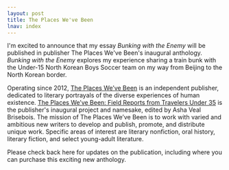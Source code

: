 ```yaml
---
layout: post
title: The Places We've Been
lnav: index
---
```


I'm excited to announce that my essay _Bunking with the Enemy_ will be published in publisher The Places We've Been's inaugural anthology. _Bunking with the Enemy_ explores my experience sharing a train bunk with the Under-15 North Korean Boys Soccer team on my way from Beijing to the North Korean border.

Operating since 2012, [The Places We’ve Been](http://theplaces35.com/books-are-for-lovers/) is an independent publisher, dedicated to literary portrayals of the diverse experiences of human existence. [The Places We’ve Been: Field Reports from Travelers Under 35](http://theplaces35.com/books-are-for-lovers/fiction-and-nonfiction/the-places-weve-been-field-reports-from-a-generation-of-travelers/) is the publisher's inaugural project and namesake, edited by Asha Veal Brisebois. The mission of The Places We’ve Been is to work with varied and ambitious new writers to develop and publish, promote, and distribute unique work. Specific areas of interest are literary nonfiction, oral history, literary fiction, and select young-adult literature.

Please check back here for updates on the publication, including where you can purchase this exciting new anthology.